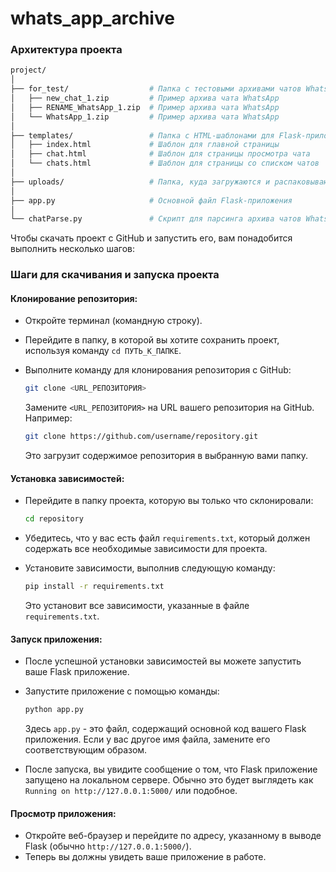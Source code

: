 # whats_app_archive

### Архитектура проекта
  ```bash
project/
│
├── for_test/                  # Папка с тестовыми архивами чатов WhatsApp
│   ├── new_chat_1.zip         # Пример архива чата WhatsApp
│   ├── RENAME_WhatsApp_1.zip  # Пример архива чата WhatsApp
│   └── WhatsApp_1.zip         # Пример архива чата WhatsApp
│
├── templates/                 # Папка с HTML-шаблонами для Flask-приложения
│   ├── index.html             # Шаблон для главной страницы
│   ├── chat.html              # Шаблон для страницы просмотра чата
│   └── chats.html             # Шаблон для страницы со списком чатов
│
├── uploads/                   # Папка, куда загружаются и распаковываются архивы
│
├── app.py                     # Основной файл Flask-приложения
│
└── chatParse.py               # Скрипт для парсинга архива чатов WhatsApp

  ```

Чтобы скачать проект с GitHub и запустить его, вам понадобится выполнить несколько шагов:

### Шаги для скачивания и запуска проекта

#### Клонирование репозитория:

- Откройте терминал (командную строку).
- Перейдите в папку, в которой вы хотите сохранить проект, используя команду `cd ПУТЬ_К_ПАПКЕ`.
- Выполните команду для клонирования репозитория с GitHub:

    ```bash
    git clone <URL_РЕПОЗИТОРИЯ>
    ```

    Замените `<URL_РЕПОЗИТОРИЯ>` на URL вашего репозитория на GitHub. Например:

    ```bash
    git clone https://github.com/username/repository.git
    ```

    Это загрузит содержимое репозитория в выбранную вами папку.

#### Установка зависимостей:

- Перейдите в папку проекта, которую вы только что склонировали:

    ```bash
    cd repository
    ```

- Убедитесь, что у вас есть файл `requirements.txt`, который должен содержать все необходимые зависимости для проекта.
- Установите зависимости, выполнив следующую команду:

    ```bash
    pip install -r requirements.txt
    ```

    Это установит все зависимости, указанные в файле `requirements.txt`.

#### Запуск приложения:

- После успешной установки зависимостей вы можете запустить ваше Flask приложение.
- Запустите приложение с помощью команды:

    ```bash
    python app.py
    ```

    Здесь `app.py` - это файл, содержащий основной код вашего Flask приложения. Если у вас другое имя файла, замените его соответствующим образом.
- После запуска, вы увидите сообщение о том, что Flask приложение запущено на локальном сервере. Обычно это будет выглядеть как `Running on http://127.0.0.1:5000/` или подобное.

#### Просмотр приложения:

- Откройте веб-браузер и перейдите по адресу, указанному в выводе Flask (обычно `http://127.0.0.1:5000/`).
- Теперь вы должны увидеть ваше приложение в работе.


